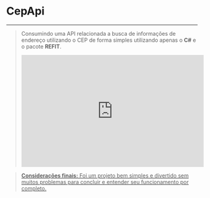 # CepApi 
---

>Consumindo uma API relacionada a busca de informações de endereço utilizando o CEP de forma simples utilizando apenas o <b>C#</b> e o pacote <b>REFIT</b>.
>
><iframe src="https://giphy.com/embed/Dh5q0sShxgp13DwrvG" width="480" height="296" frameBorder="0" class="giphy-embed" allowFullScreen></iframe><p><a href="https://giphy.com/gifs/scaler-official-dogs-computer-typing-Dh5q0sShxgp13DwrvG"> 

><b>Considerações finais:</b> 
    Foi um projeto bem simples e divertido sem muitos problemas para concluir e entender seu funcionamento por completo.
